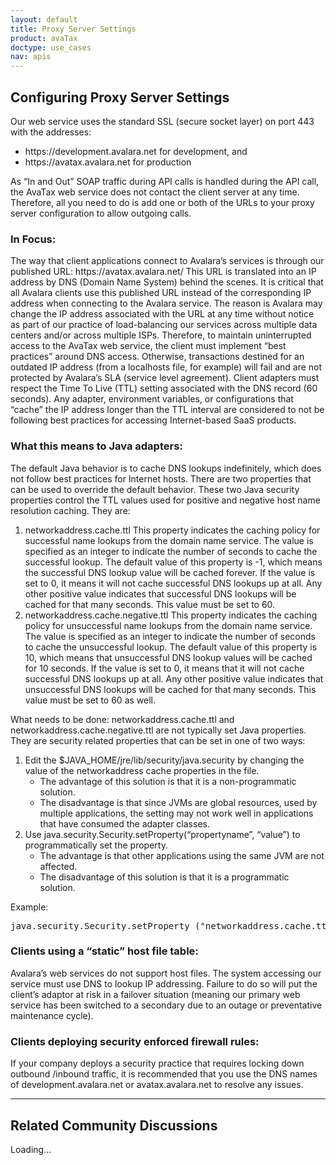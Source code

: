 ```yaml
---
layout: default
title: Proxy Server Settings
product: avaTax
doctype: use_cases
nav: apis
---
```

<h2>Configuring Proxy Server Settings</h2>
Our web service uses the standard SSL (secure socket layer) on port 443 with the addresses:
<ul>
	<li>https://development.avalara.net for development, and</li>
	<li>https://avatax.avalara.net for production</li>
</ul>
As “In and Out” SOAP traffic during API calls is handled during the API call, the AvaTax web service does not contact the client server at any time. Therefore, all you need to do is add one or both of the URLs to your proxy server configuration to allow outgoing calls.
<h3>In Focus:</h3>
The way that client applications connect to Avalara’s services is through our published URL:
https://avatax.avalara.net/
This URL is translated into an IP address by DNS (Domain Name System) behind the scenes. It is critical that all Avalara clients use this published URL instead of the corresponding IP address when connecting to the Avalara service. The reason is Avalara may change the IP address associated with the URL at any time without notice as part of our practice of load-balancing our services across multiple data centers and/or across multiple ISPs.
Therefore, to maintain uninterrupted access to the AvaTax web service, the client must implement “best practices” around DNS access. Otherwise, transactions destined for an outdated IP address (from a localhosts file, for example) will fail and are not protected by Avalara’s SLA (service level agreement).
Client adapters must respect the Time To Live (TTL) setting associated with the DNS record (60 seconds). Any adapter, environment variables, or configurations that “cache” the IP address longer than the TTL interval are considered to not be following best practices for accessing Internet-based SaaS products.
<h3>What this means to Java adapters:</h3>
The default Java behavior is to cache DNS lookups indefinitely, which does not follow best practices for Internet hosts. There are two properties that can be used to override the default behavior. These two Java security properties control the TTL values used for positive and negative host name resolution caching. They are:
<ol>
	<li>networkaddress.cache.ttl
This property indicates the caching policy for successful name lookups from the domain name service. The value is specified as an integer to indicate the number of seconds to cache the successful lookup. The default value of this property is -1, which means the successful DNS lookup value will be cached forever. If the value is set to 0, it means it will not cache successful DNS lookups up at all. Any other positive value indicates that successful DNS lookups will be cached for that many seconds. This value must be set to 60.</li>
	<li>networkaddress.cache.negative.ttl
This property indicates the caching policy for unsuccessful name lookups from the domain name service. The value is specified as an integer to indicate the number of seconds to cache the unsuccessful lookup. The default value of this property is 10, which means that unsuccessful DNS lookup values will be cached for 10 seconds. If the value is set to 0, it means that it will not cache successful DNS lookups up at all. Any other positive value indicates that unsuccessful DNS lookups will be cached for that many seconds. This value must be set to 60 as well.</li>
</ol>
What needs to be done:
networkaddress.cache.ttl and networkaddress.cache.negative.ttl are not typically set Java properties. They are security related properties that can be set in one of two ways:
<ol>
	<li>Edit the $JAVA_HOME/jre/lib/security/java.security by changing the value of the networkaddress cache properties in the file.
<ul>
	<li>The advantage of this solution is that it is a non-programmatic solution.</li>
	<li>The disadvantage is that since JVMs are global resources, used by multiple applications, the setting may not work well in applications that have consumed the adapter classes.</li>
</ul>
</li>
	<li>Use java.security.Security.setProperty(“propertyname”, “value”) to programmatically set the property.
<ul>
	<li>The advantage is that other applications using the same JVM are not affected.</li>
	<li>The disadvantage of this solution is that it is a programmatic solution.</li>
</ul>
</li>
</ol>
Example:
<pre class="prettyprint lang-java">java.security.Security.setProperty ("networkaddress.cache.ttl", "60");</pre>
<h3>Clients using a “static” host file table:</h3>
Avalara’s web services do not support host files. The system accessing our service must use DNS to lookup IP addressing. Failure to do so will put the client’s adaptor at risk in a failover situation (meaning our primary web service has been switched to a secondary due to an outage or preventative maintenance cycle).
<h3>Clients deploying security enforced firewall rules:</h3>
If your company deploys a security practice that requires locking down outbound /inbound traffic, it is recommended that you use the DNS names of development.avalara.net or avatax.avalara.net to resolve any issues.

<hr />

<h2>Related Community Discussions</h2>
<div id="gsfn_list_widget">
<div id="gsfn_content">Loading...</div>
</div>
<script src="https://getsatisfaction.com/avalara/widgets/javascripts/f585970/widgets.js" type="text/javascript"></script><script src="https://getsatisfaction.com/avalara/topics.widget?callback=gsfnTopicsCallback&amp;length=240&amp;limit=5&amp;sort=recently_active&amp;user_defined_code=proxy" type="text/javascript"></script>
<div id="getsat-widget-8157"></div>
<script src="https://loader.engage.gsfn.us/loader.js" type="text/javascript"></script><script type="text/javascript">// <![CDATA[
if (typeof GSFN !== "undefined") { GSFN.loadWidget(8157,{"containerId":"getsat-widget-8157"}); }
// ]]></script>
